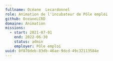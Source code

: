 ```yaml
---
fullname: Océane  Lecardonnel
role: Animation de l'incubateur de Pôle emploi
github: OceaneLCRD
domaine: Animation
missions:
  - start: 2021-07-01
    end: 2022-06-30
    status: admin
    employer: Pôle emploi
uuid: 0f870deb-83db-46ae-9dcd-49c32113584e
---
```

